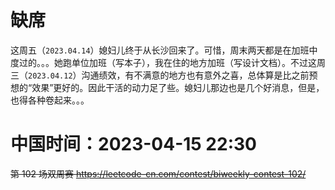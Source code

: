 
# 缺席

这周五（`2023.04.14`）媳妇儿终于从长沙回来了。可惜，周末两天都是在加班中度过的。。。她跑单位加班（写本子），我在住的地方加班（写设计文档）。不过这周三（`2023.04.12`）沟通绩效，有不满意的地方也有意外之喜，总体算是比之前预想的“效果”更好的。因此干活的动力足了些。媳妇儿那边也是几个好消息，但是，也得各种卷起来。。。

# 中国时间：2023-04-15 22:30

~~第 102 场双周赛 https://leetcode-cn.com/contest/biweekly-contest-102/~~
